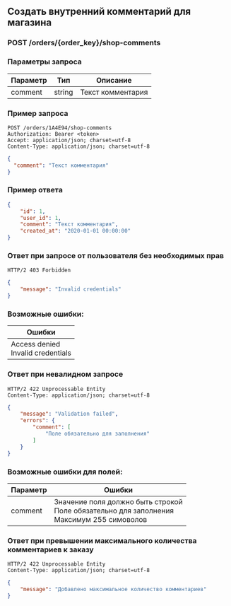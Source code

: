 ## Создать внутренний комментарий для магазина

### POST /orders/{order_key}/shop-comments

### Параметры запроса

|Параметр|Тип|Описание|
|---|---|---|
|comment|string|Текст комментария|

### Пример запроса

```http
POST /orders/1A4E94/shop-comments
Authorization: Bearer <token>
Accept: application/json; charset=utf-8
Content-Type: application/json; charset=utf-8
```
```json
{
  "comment": "Текст комментария"
}
```

### Пример ответа

```json
{
    "id": 1,
    "user_id": 1,
    "comment": "Текст комментария",
    "created_at": "2020-01-01 00:00:00"
}
```

### Ответ при запросе от пользователя без необходимых прав

```http
HTTP/2 403 Forbidden
```
```json
{
    "message": "Invalid credentials"
}
```

### Возможные ошибки: 

|Ошибки|
|---|
|Access denied<br>Invalid credentials|

### Ответ при невалидном запросе

```http
HTTP/2 422 Unprocessable Entity
Content-Type: application/json; charset=utf-8
```
```json
{
    "message": "Validation failed",
    "errors": {
        "comment": [
            "Поле обязательно для заполнения"
        ]
    }
}
```

### Возможные ошибки для полей:

|Параметр|Ошибки|
|---|---|
|comment|Значение поля должно быть строкой<br>Поле обязательно для заполнения<br>Максимум 255 симоволов|

### Ответ при превышении максимального количества комментариев к заказу

```http
HTTP/2 422 Unprocessable Entity
Content-Type: application/json; charset=utf-8
```
```json
{
    "message": "Добавлено максимальное количество комментариев"
}
```
